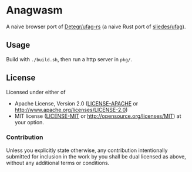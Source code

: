 # Anagwasm

A naive browser port of [Detegr/ufag-rs](https://github.com/Detegr/ufag-rs) (a naive Rust port of [sliedes/ufag](https://github.com/sliedes/ufag)).

## Usage

Build with `./build.sh`, then run a http server in `pkg/`.

## License

Licensed under either of
 * Apache License, Version 2.0 ([LICENSE-APACHE](LICENSE-APACHE) or http://www.apache.org/licenses/LICENSE-2.0)
 * MIT license ([LICENSE-MIT](LICENSE-MIT) or http://opensource.org/licenses/MIT)
at your option.

### Contribution

Unless you explicitly state otherwise, any contribution intentionally submitted
for inclusion in the work by you shall be dual licensed as above, without any
additional terms or conditions.
